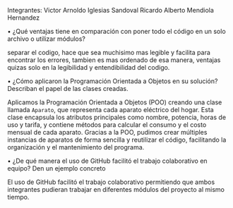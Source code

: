 Integrantes: 
Victor Arnoldo Iglesias Sandoval 
Ricardo Alberto Mendiola Hernandez 

• ¿Qué ventajas tiene en comparación con poner todo el código en
un solo archivo o utilizar módulos?

separar el codigo, hace que sea muchisimo mas legible y facilita para encontrar los errores, tambien es mas ordenado de esa manera, ventajas quizas solo en la legibilidad y entendibilidad del codigo. 

• ¿Cómo aplicaron la Programación Orientada a Objetos en su solución? Describan el papel de las clases creadas.

Aplicamos la Programación Orientada a Objetos (POO) creando una clase llamada `Aparato`, que representa cada aparato eléctrico del hogar. Esta clase encapsula los atributos principales como nombre, potencia, horas de uso y tarifa, y contiene métodos para calcular el consumo y el costo mensual de cada aparato. Gracias a la POO, pudimos crear múltiples instancias de aparatos de forma sencilla y reutilizar el código, facilitando la organización y el mantenimiento del programa.

• ¿De qué manera el uso de GitHub facilitó el trabajo colaborativo en equipo? Den un ejemplo concreto

El uso de GitHub facilitó el trabajo colaborativo permitiendo que ambos integrantes pudieran trabajar en diferentes módulos del proyecto al mismo tiempo.